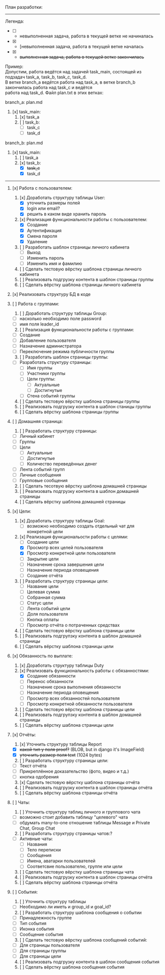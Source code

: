 План разработки:

-----------------------------------------------------------------------------------------------------------------------

Легенда:
- [ ] - невыполненная задача, работа в текущей ветке не начиналась
- [x] - [невыполненная задача, работа в текущей ветке началась
- [x] - ~~выполненная задача, работа в текущей ветке закончилась~~

Пример:\
Допустим, работа ведётся над задачей task_main, состоящей из подзадач task_a, task_b, task_c, task_d.\
В ветке branch_a ведётся работа над task_a, в ветке branch_b закончилась работа над task_c и ведётся\
работа над task_d. Файл plan.txt в этих ветках:

branch_a: plan.md
1. [x] task_main:
    1. [x] task_a
	2. [ ] task_b:
		- [ ] task_c
		- [ ] task_d

branch_b: plan.md
1. [x] task_main:
	1. [ ] task_a
	2. [x] task_b:
		- [x] ~~task_c~~
		- [x] task_d

-----------------------------------------------------------------------------------------------------------------------

1. [x] Работа с пользователем:
	1. [x] Доработать структуру таблицы User:
		- [x] уточнить размеры полей
		- [x] login или email?
		- [x] решить в каком виде хранить пароль
	2. [x] Реализация функциональности работы с пользователем:
		- [x] Создание
		- [x] Аутентификация
		- [x] Смена пароля
		- [x] Удаление
	3. [ ] Разработать шаблон страницы личного кабинета
		- [ ] Выход
		- [ ] Изменить пароль
		- [ ] Изменить имя и фамилию
	4. [ ] Сделать тестовую вёрстку шаблона страницы личного кабинета
	5. [ ] Реализовать подгрузку контента в шаблон страницы группы
	6. [ ] Сделать вёрстку шаблона страницы личного кабинета

2. [x] Реализовать структуру БД в коде

3. [ ] Работа с группами:
	1. [ ] Доработать структуру таблицы Group:
	  - [ ] насколько необходимо поле password
	  - [ ] имя поля leader_id
	2. [ ] Реализация функциональности работы с группами:
	  - [ ] Создание
	  - [ ] Добавление пользователя
	  - [ ] Назначение администратора
	  - [ ] Переключение режима публичности группы
	3. [ ] Разработать шаблон страницы группы:
	  - [ ] Разработать структуру страницы:
	  	- [ ] Имя группы
	  	- [ ] Участники группы
	  	- [ ] Цели группы:
	  		- [ ] Актуальные
	  		- [ ] Достигнутые
	  	- [ ] Стена событий группы
	4. [ ] Сделать тестовую вёрстку шаблона страницы группы
	5. [ ] Реализовать подгрузку контента в шаблон станицы группы
	6. [ ] Сделать вёрстку шаблона страницы группы

4. [ ] Домашняя страница:
	1. [ ] Разработать структуру страницы:
	  - [ ] Личный кабинет
	  - [ ] Группы
	  - [ ] Цели
	  	- [ ] Актуальные
	  	- [ ] Достигнутые
	  	- [ ] Количество переведённых денег
	  - [ ] Лента событий групп
	  - [ ] Личные сообщения
	  - [ ] Групповые сообщения
	2. [ ] Сделать тесотвую вёрстку шаблона домашней страницы
	3. [ ] Реализовать подгрузку контента в шаблон домашней страницы
	4. [ ] Сделать вёрстку шаблона домашней страницы

5. [x] Цели:
	1. [x] Доработать структуру таблицы Goal:
	   - [ ] возможно необходимо создать отдельный чат для конкретной цели
	2. [x] Реализация функциональости работы с целями:
	   - [ ] Создание цели
	   - [x] Просмотр всех целей пользователя
	   - [x] Просмотр конкретной цели пользователя
	   - [ ] Закрытие цели
	   - [ ] Назначение срока завершения цели
	   - [ ] Назначение периода оповещения
	   - [ ] Создание отчёта
	3. [ ] Разработать структуру страницы цели:
	   - [ ] Название цели
	   - [ ] Целевая сумма
	   - [ ] Собранная сумма
	   - [ ] Статус цели
	   - [ ] Лента событий цели
	   - [ ] Доля пользователя
	   - [ ] Кнопка оплаты
	   - [ ] Просмотр отчёта о потраченных средствах
	4. [ ] Сделать тестовую вёрстку шаблона страницы цели
	5. [ ] Реализовать подгрупзку контента в шаблон домашней страницы
	6. [ ] Сделать вёрстку шаблона страницы цели

6. [x] Обязанность по выплате:
	1. [x] Доработать структуру таблицы Duty
    2. [x] Реализовать функциональность работы с обязанностями:
	   - [x] Создание обязанности
	   - [ ] Перенос обязанности
	   - [ ] Назначение срока выполнения обязанности
	   - [ ] Назначение периода оповещения
	   - [ ] Просмотр всех обязанностей пользователя
	   - [ ] Просмотр конкретной обязанности пользователя
    3. [ ] Сделать тестовую вёрстку шаблона страницы цели
    4. [ ] Реализовать подгрупзку контента в шаблон домашней страницы
	5. [ ] Сделать вёрстку шаблона страницы цели

7. [x] Отчёты:
	1. [x] Уточнить структуру таблицы Report
	  - [x] ~~какой тип у поля proof?~~ (BLOB, but in django it's ImageField)
	  - [x] ~~уточнить размер поля text~~ (1024 bytes)
	2. [ ] Разработать структуру страницы цели:
	  - [ ] Текст отчёта
	  - [ ] Прикреплённое доказательство (фото, видео и т.д.)
	  - [ ] кнопка одобрения
	3. [x] Сделать тестовую вёрстку шаблона страницы отчёта
	4. [ ] Реализовать подгрузку контента в шаблон страницы отчёта
	5. [ ] Сделать вёрстку шаблона страницы отчёта

8. [ ] Чаты:
	1. [ ] Уточнить структуру таблиц личного и группового чата
	  - [ ] возможно стоит добавить таблицу "целевого" чата
	  - [ ] обдумать many-to-one отношение таблицы Message и Private Chat, Group Chat
	2. [ ] Разработать структуру страницы чатов:?
	  - [ ] Активные чаты:
	  	- [ ] Названия
	  	- [ ] Тело переписки
	  	- [ ] Сообщения
	  	- [ ] Имена, аватарки пользователей
	  	- [ ] Соответсвие пользователю, группе или цели
	3. [ ] Сделать тестовую вёрстку шаблона страницы чата
	4. [ ] Реализовать подгрузку контента в шаблон страницы отчёта
	5. [ ] Сделать вёрстку шаблона страницы отчёта

9. [ ] События:
	1. [ ] Уточнить структуру таблицы
	  - [ ] Необходимо ли иметь и group_id и goal_id?
	2. [ ] Разработать структуру шаблона сообщения о событии
	  - [ ] Принадлежность группе
	  - [ ] Тип события
	  - [ ] Иконка события
	  - [ ] Сообщение события
	3. [ ] Сделать тестовую вёрстку шаблона сообщений событий:
	  - [ ] Для страницы пользователя
	  - [ ] Для страницы группы
	  - [ ] Для страницы цели
	4. [ ] Реализовать подгрузку контента в шаблон сообщения события
	5. [ ] Сделать вёрстку шаблона сообщения события